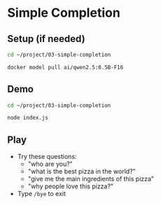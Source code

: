 # Simple Completion

## Setup (if needed)

```bash
cd ~/project/03-simple-completion
```

```bash
docker model pull ai/qwen2.5:0.5B-F16
```

## Demo

```bash
cd ~/project/03-simple-completion
```

```bash
node index.js
```

## Play

- Try these questions: 
  - "who are you?"
  - "what is the best pizza in the world?"
  - "give me the main ingredients of this pizza"
  - "why people love this pizza?"
- Type `/bye` to exit

